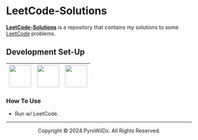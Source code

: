 # LeetCode-Solutions

[**LeetCode-Solutions**](https://github.com/PyroWilDx/LeetCode-Solutions/) is a repository that contains my solutions to some [LeetCode](https://leetcode.com/) problems.

## Development Set-Up

<div align="center">

| [<img src="https://cdn.jsdelivr.net/gh/devicons/devicon@latest/icons/java/java-original.svg" width="60"/>](https://www.java.com/) | [<img src="https://cdn.jsdelivr.net/gh/devicons/devicon@latest/icons/vscode/vscode-original.svg" width="60"/>](https://code.visualstudio.com/) | [<img src="https://cdn.jsdelivr.net/gh/devicons/devicon@latest/icons/windows8/windows8-original.svg" width="60"/>](https://www.microsoft.com/windows/) |
|---|---|---|

</div>

### How To Use

- Run w/ LeetCode.

---

<div align="center">
  Copyright &#169; 2024 PyroWilDx. All Rights Reserved.
</div>
